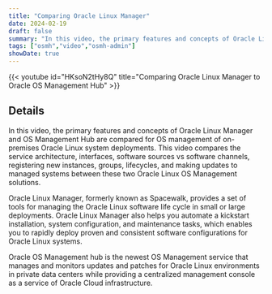 ```yaml
---
title: "Comparing Oracle Linux Manager"
date: 2024-02-19
draft: false
summary: "In this video, the primary features and concepts of Oracle Linux Manager and OS Management Hub are compared for OS management of on-premises Oracle Linux system deployments."
tags: ["osmh","video","osmh-admin"]
showDate: true
---
```


{{< youtube id="HKsoN2tHy8Q" title="Comparing Oracle Linux Manager to Oracle OS Management Hub" >}}

## Details

In this video, the primary features and concepts of Oracle Linux Manager and OS Management Hub are compared for OS management of on-premises Oracle Linux system deployments. This video compares the service architecture, interfaces, software sources vs software channels, registering new instances, groups, lifecycles, and  making updates to managed systems between these two Oracle Linux OS Management solutions.

Oracle Linux Manager, formerly known as Spacewalk, provides a set of tools for managing the Oracle Linux software life cycle in small or large deployments. Oracle Linux Manager also helps you automate a kickstart installation, system configuration, and maintenance tasks, which enables you to rapidly deploy proven and consistent software configurations for Oracle Linux systems.

Oracle OS Management hub is the newest OS Management service that manages and monitors updates and patches for Oracle Linux environments in private data centers while providing a centralized management console as a service of Oracle Cloud infrastructure.
